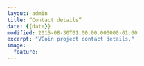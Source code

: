 ```yaml
---
layout: admin
title: “Contact details”
date: {{date}}
modified: 2015-08-30T01:00:00.000000-01:00
excerpt: "VCoin project contact details."
image:
  feature:
---
```

